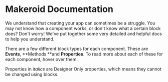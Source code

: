 # Makeroid Documentation

We understand that creating your app can sometimes be a struggle. You may not know how a component works, or don't know what a certain block does? Don't worry! We've put together some very detailed and helpful docs to help you understand.

There are a few different block types for each component. These are **Events**, **Methods **and **Properties**. To read more about each of these for each component, hover over them.

Properties in _italics_ are Designer Only properties, which means they cannot be changed using blocks.

